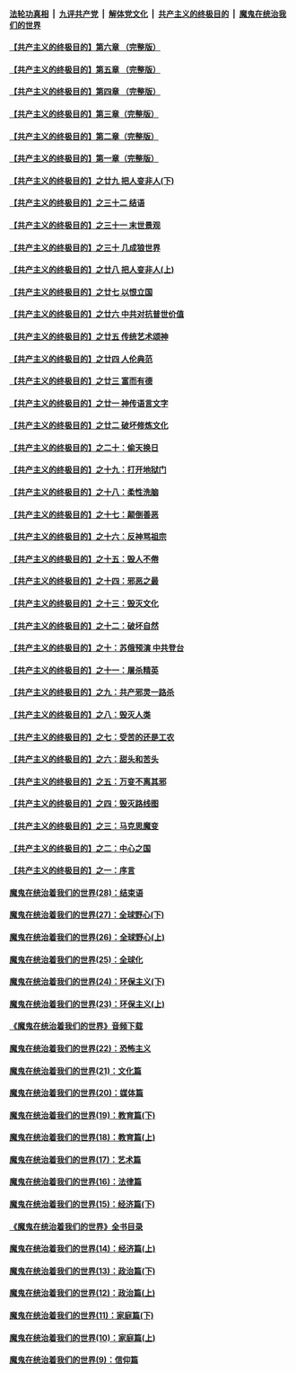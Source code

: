 

####  [法轮功真相](../../../../basic/blob/master/README.md?t=04100430) &nbsp;|&nbsp; [九评共产党](../../../../9ping.md/blob/master/README.md?t=04100430) &nbsp;|&nbsp; [解体党文化](../../../../jtdwh.md/blob/master/README.md?t=04100430)  &nbsp;|&nbsp; [共产主义的终极目的](../../../../gczydzjmd.md/blob/master/README.md?t=04100430) &nbsp;|&nbsp; [魔鬼在统治我们的世界](../../../../mgztzwmdsj.md/blob/master/README.md?t=04100430) 

#### [【共产主义的终极目的】第六章 （完整版）](../pages/nsc422/n11428913.md?t=04100430) 

#### [【共产主义的终极目的】第五章 （完整版）](../pages/nsc422/n11428912.md?t=04100430) 

#### [【共产主义的终极目的】第四章 （完整版）](../pages/nsc422/n11428907.md?t=04100430) 

#### [【共产主义的终极目的】第三章（完整版）](../pages/nsc422/n11428848.md?t=04100430) 

#### [【共产主义的终极目的】第二章（完整版）](../pages/nsc422/n11428831.md?t=04100430) 

#### [【共产主义的终极目的】第一章（完整版）](../pages/nsc422/n11417651.md?t=04100430) 

#### [【共产主义的终极目的】之廿九 把人变非人(下)](../pages/nsc422/n11344140.md?t=04100430) 

#### [【共产主义的终极目的】之三十二 结语](../pages/nsc422/n11360535.md?t=04100430) 

#### [【共产主义的终极目的】之三十一 末世景观](../pages/nsc422/n11351129.md?t=04100430) 

#### [【共产主义的终极目的】之三十 几成狼世界](../pages/nsc422/n11348280.md?t=04100430) 

#### [【共产主义的终极目的】之廿八 把人变非人(上)](../pages/nsc422/n11340492.md?t=04100430) 

#### [【共产主义的终极目的】之廿七 以恨立国](../pages/nsc422/n11336944.md?t=04100430) 

#### [【共产主义的终极目的】之廿六 中共对抗普世价值](../pages/nsc422/n11324785.md?t=04100430) 

#### [【共产主义的终极目的】之廿五 传统艺术颂神](../pages/nsc422/n11296396.md?t=04100430) 

#### [【共产主义的终极目的】之廿四 人伦典范](../pages/nsc422/n11296397.md?t=04100430) 

#### [【共产主义的终极目的】之廿三 富而有德](../pages/nsc422/n11283598.md?t=04100430) 

#### [【共产主义的终极目的】之廿一 神传语言文字](../pages/nsc422/n11263265.md?t=04100430) 

#### [【共产主义的终极目的】之廿二 破坏修炼文化](../pages/nsc422/n11245728.md?t=04100430) 

#### [【共产主义的终极目的】之二十：偷天换日](../pages/nsc422/n11238846.md?t=04100430) 

#### [【共产主义的终极目的】之十九：打开地狱门](../pages/nsc422/n11206376.md?t=04100430) 

#### [【共产主义的终极目的】之十八：柔性洗脑](../pages/nsc422/n11199994.md?t=04100430) 

#### [【共产主义的终极目的】之十七：颠倒善恶](../pages/nsc422/n11179782.md?t=04100430) 

#### [【共产主义的终极目的】之十六：反神骂祖宗](../pages/nsc422/n11166798.md?t=04100430) 

#### [【共产主义的终极目的】之十五：毁人不倦](../pages/nsc422/n11166792.md?t=04100430) 

#### [【共产主义的终极目的】之十四：邪恶之最](../pages/nsc422/n11150249.md?t=04100430) 

#### [【共产主义的终极目的】之十三：毁灭文化](../pages/nsc422/n11135227.md?t=04100430) 

#### [【共产主义的终极目的】之十二：破坏自然](../pages/nsc422/n11135214.md?t=04100430) 

#### [【共产主义的终极目的】之十：苏俄预演 中共登台](../pages/nsc422/n11118424.md?t=04100430) 

#### [【共产主义的终极目的】之十一：屠杀精英](../pages/nsc422/n11118442.md?t=04100430) 

#### [【共产主义的终极目的】之九：共产邪灵一路杀](../pages/nsc422/n11114139.md?t=04100430) 

#### [【共产主义的终极目的】之八：毁灭人类](../pages/nsc422/n11108503.md?t=04100430) 

#### [【共产主义的终极目的】之七：受苦的还是工农](../pages/nsc422/n11101809.md?t=04100430) 

#### [【共产主义的终极目的】之六：甜头和苦头](../pages/nsc422/n11096971.md?t=04100430) 

#### [【共产主义的终极目的】之五：万变不离其邪](../pages/nsc422/n11091285.md?t=04100430) 

#### [【共产主义的终极目的】之四：毁灭路线图](../pages/nsc422/n11086284.md?t=04100430) 

#### [【共产主义的终极目的】之三：马克思魔变](../pages/nsc422/n11061941.md?t=04100430) 

#### [【共产主义的终极目的】之二：中心之国](../pages/nsc422/n11047728.md?t=04100430) 

#### [【共产主义的终极目的】之一：序言](../pages/nsc422/n11086077.md?t=04100430) 

#### [魔鬼在统治着我们的世界(28)：结束语](../pages/nsc422/n10936246.md?t=04100430) 

#### [魔鬼在统治着我们的世界(27)：全球野心(下)](../pages/nsc422/n10928319.md?t=04100430) 

#### [魔鬼在统治着我们的世界(26)：全球野心(上)](../pages/nsc422/n10900318.md?t=04100430) 

#### [魔鬼在统治着我们的世界(25)：全球化](../pages/nsc422/n10788205.md?t=04100430) 

#### [魔鬼在统治着我们的世界(24)：环保主义(下)](../pages/nsc422/n10695307.md?t=04100430) 

#### [魔鬼在统治着我们的世界(23)：环保主义(上)](../pages/nsc422/n10688613.md?t=04100430) 

#### [《魔鬼在统治着我们的世界》音频下载](../pages/nsc422/n10635553.md?t=04100430) 

#### [魔鬼在统治着我们的世界(22)：恐怖主义](../pages/nsc422/n10614727.md?t=04100430) 

#### [魔鬼在统治着我们的世界(21)：文化篇](../pages/nsc422/n10597706.md?t=04100430) 

#### [魔鬼在统治着我们的世界(20)：媒体篇](../pages/nsc422/n10586579.md?t=04100430) 

#### [魔鬼在统治着我们的世界(19)：教育篇(下)](../pages/nsc422/n10564808.md?t=04100430) 

#### [魔鬼在统治着我们的世界(18)：教育篇(上)](../pages/nsc422/n10526970.md?t=04100430) 

#### [魔鬼在统治着我们的世界(17)：艺术篇](../pages/nsc422/n10499093.md?t=04100430) 

#### [魔鬼在统治着我们的世界(16)：法律篇](../pages/nsc422/n10485969.md?t=04100430) 

#### [魔鬼在统治着我们的世界(15)：经济篇(下)](../pages/nsc422/n10469975.md?t=04100430) 

#### [《魔鬼在统治着我们的世界》全书目录](../pages/nsc422/n10464261.md?t=04100430) 

#### [魔鬼在统治着我们的世界(14)：经济篇(上)](../pages/nsc422/n10457370.md?t=04100430) 

#### [魔鬼在统治着我们的世界(13)：政治篇(下)](../pages/nsc422/n10448270.md?t=04100430) 

#### [魔鬼在统治着我们的世界(12)：政治篇(上)](../pages/nsc422/n10444576.md?t=04100430) 

#### [魔鬼在统治着我们的世界(11)：家庭篇(下)](../pages/nsc422/n10440961.md?t=04100430) 

#### [魔鬼在统治着我们的世界(10)：家庭篇(上)](../pages/nsc422/n10435448.md?t=04100430) 

#### [魔鬼在统治着我们的世界(9)：信仰篇](../pages/nsc422/n10432159.md?t=04100430) 

